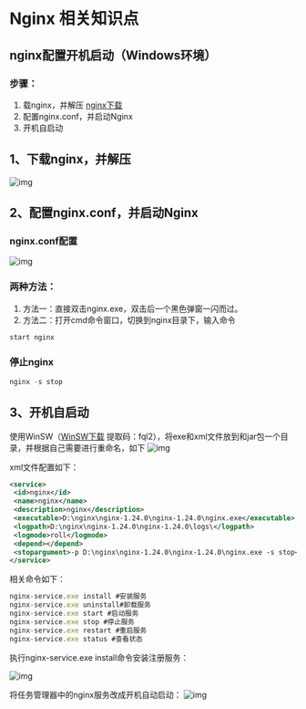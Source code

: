 # Nginx 相关知识点

## nginx配置开机启动（Windows环境）

### 步骤：

1. 载nginx，并解压 [nginx下载](https://nginx.org/en/download.html)
2. 配置nginx.conf，并启动Nginx
3. 开机自启动

## 1、下载nginx，并解压

![img](/nginx/nginx1.png)

## 2、配置nginx.conf，并启动Nginx

### nginx.conf配置

![img](/nginx/nginx2.png)

### 两种方法：

1. 方法一：直接双击nginx.exe，双击后一个黑色弹窗一闪而过。
2. 方法二：打开cmd命令窗口，切换到nginx目录下，输入命令

```ts
start nginx
```

<!-- 启动成功，访问 http://localhost如下（端口改为了其他，默认80）： -->

### 停止nginx

```ts
nginx -s stop 
```

## 3、开机自启动

使用WinSW（[WinSW下载](https://pan.baidu.com/s/1WaevJy3RFepFyM-dT_QWOw ) 提取码：fql2），将exe和xml文件放到和jar包一个目录，并根据自己需要进行重命名，如下
![img](/nginx/nginx3.png)

xml文件配置如下：

```xml
<service>  
 <id>nginx</id>  
 <name>nginx</name>  
 <description>nginx</description>  
 <executable>D:\nginx\nginx-1.24.0\nginx-1.24.0\nginx.exe</executable>  
 <logpath>D:\nginx\nginx-1.24.0\nginx-1.24.0\logs\</logpath>  
 <logmode>roll</logmode>  
 <depend></depend>  
 <stopargument>-p D:\nginx\nginx-1.24.0\nginx-1.24.0\nginx.exe -s stop</stopargument>  
</service>
```

相关命令如下：

```ts
nginx-service.exe install #安装服务
nginx-service.exe uninstall#卸载服务
nginx-service.exe start #启动服务
nginx-service.exe stop #停止服务
nginx-service.exe restart #重启服务
nginx-service.exe status #查看状态

```

执行nginx-service.exe install命令安装注册服务：

![img](/nginx/nginx5.png)

将任务管理器中的nginx服务改成开机自动启动：
![img](/nginx/nginx6.png)
